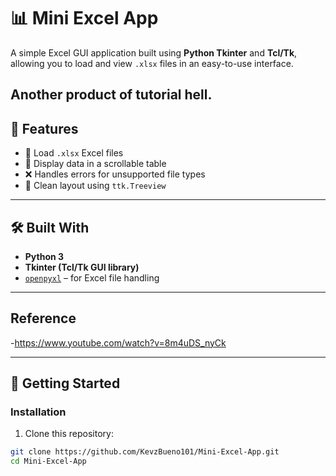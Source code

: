 # 📊 Mini Excel App

A simple Excel GUI application built using **Python Tkinter** and **Tcl/Tk**, allowing you to load and view `.xlsx` files in an easy-to-use interface.

Another product of tutorial hell.
---

## 🔧 Features

- 📂 Load `.xlsx` Excel files
- 👀 Display data in a scrollable table
- ❌ Handles errors for unsupported file types
- 🧩 Clean layout using `ttk.Treeview`

---

## 🛠 Built With

- **Python 3**
- **Tkinter (Tcl/Tk GUI library)**
- [`openpyxl`](https://openpyxl.readthedocs.io/en/stable/) – for Excel file handling

---
## Reference

-https://www.youtube.com/watch?v=8m4uDS_nyCk

---

## 🚀 Getting Started

### Installation

1. Clone this repository:

```bash
git clone https://github.com/KevzBueno101/Mini-Excel-App.git
cd Mini-Excel-App
